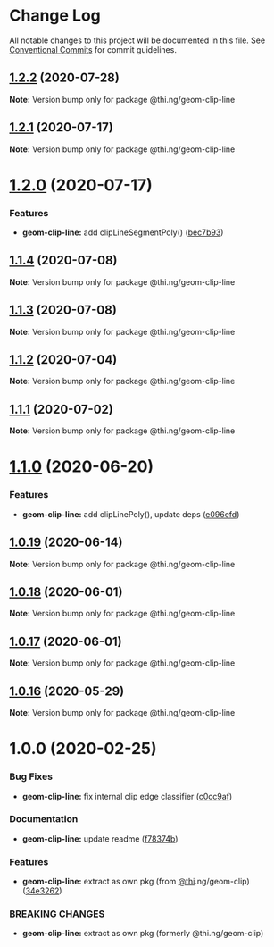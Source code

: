 # Change Log

All notable changes to this project will be documented in this file.
See [Conventional Commits](https://conventionalcommits.org) for commit guidelines.

## [1.2.2](https://github.com/thi-ng/umbrella/compare/@thi.ng/geom-clip-line@1.2.1...@thi.ng/geom-clip-line@1.2.2) (2020-07-28)

**Note:** Version bump only for package @thi.ng/geom-clip-line





## [1.2.1](https://github.com/thi-ng/umbrella/compare/@thi.ng/geom-clip-line@1.2.0...@thi.ng/geom-clip-line@1.2.1) (2020-07-17)

**Note:** Version bump only for package @thi.ng/geom-clip-line





# [1.2.0](https://github.com/thi-ng/umbrella/compare/@thi.ng/geom-clip-line@1.1.4...@thi.ng/geom-clip-line@1.2.0) (2020-07-17)


### Features

* **geom-clip-line:** add clipLineSegmentPoly() ([bec7b93](https://github.com/thi-ng/umbrella/commit/bec7b93f13450a02ca62995992d1f488d2ff24be))





## [1.1.4](https://github.com/thi-ng/umbrella/compare/@thi.ng/geom-clip-line@1.1.3...@thi.ng/geom-clip-line@1.1.4) (2020-07-08)

**Note:** Version bump only for package @thi.ng/geom-clip-line





## [1.1.3](https://github.com/thi-ng/umbrella/compare/@thi.ng/geom-clip-line@1.1.2...@thi.ng/geom-clip-line@1.1.3) (2020-07-08)

**Note:** Version bump only for package @thi.ng/geom-clip-line





## [1.1.2](https://github.com/thi-ng/umbrella/compare/@thi.ng/geom-clip-line@1.1.1...@thi.ng/geom-clip-line@1.1.2) (2020-07-04)

**Note:** Version bump only for package @thi.ng/geom-clip-line





## [1.1.1](https://github.com/thi-ng/umbrella/compare/@thi.ng/geom-clip-line@1.1.0...@thi.ng/geom-clip-line@1.1.1) (2020-07-02)

**Note:** Version bump only for package @thi.ng/geom-clip-line





# [1.1.0](https://github.com/thi-ng/umbrella/compare/@thi.ng/geom-clip-line@1.0.19...@thi.ng/geom-clip-line@1.1.0) (2020-06-20)


### Features

* **geom-clip-line:** add clipLinePoly(), update deps ([e096efd](https://github.com/thi-ng/umbrella/commit/e096efdbe71549a781daa5b154c47e5e0eea33d1))





## [1.0.19](https://github.com/thi-ng/umbrella/compare/@thi.ng/geom-clip-line@1.0.18...@thi.ng/geom-clip-line@1.0.19) (2020-06-14)

**Note:** Version bump only for package @thi.ng/geom-clip-line





## [1.0.18](https://github.com/thi-ng/umbrella/compare/@thi.ng/geom-clip-line@1.0.17...@thi.ng/geom-clip-line@1.0.18) (2020-06-01)

**Note:** Version bump only for package @thi.ng/geom-clip-line





## [1.0.17](https://github.com/thi-ng/umbrella/compare/@thi.ng/geom-clip-line@1.0.16...@thi.ng/geom-clip-line@1.0.17) (2020-06-01)

**Note:** Version bump only for package @thi.ng/geom-clip-line





## [1.0.16](https://github.com/thi-ng/umbrella/compare/@thi.ng/geom-clip-line@1.0.15...@thi.ng/geom-clip-line@1.0.16) (2020-05-29)

**Note:** Version bump only for package @thi.ng/geom-clip-line





# 1.0.0 (2020-02-25)


### Bug Fixes

* **geom-clip-line:** fix internal clip edge classifier ([c0cc9af](https://github.com/thi-ng/umbrella/commit/c0cc9af93293b3e68e9d5724874039e16bd6835e))


### Documentation

* **geom-clip-line:** update readme ([f78374b](https://github.com/thi-ng/umbrella/commit/f78374bec7dfe6227faaf699ab51e9a129ade922))


### Features

* **geom-clip-line:** extract as own pkg (from [@thi](https://github.com/thi).ng/geom-clip) ([34e3262](https://github.com/thi-ng/umbrella/commit/34e3262f8784df44f4adb729110d37513fccdfb3))


### BREAKING CHANGES

* **geom-clip-line:** extract as own pkg (formerly @thi.ng/geom-clip)
